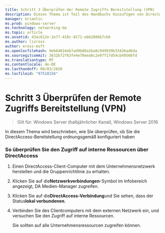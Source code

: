 ```yaml
---
title: Schritt 3 Überprüfen der Remote Zugriffs Bereitstellung (VPN)
description: Dieses Thema ist Teil des Handbuchs Hinzufügen von DirectAccess zu einer vorhandenen Remote Zugriffs Bereitstellung (VPN) für Windows Server 2016.
manager: brianlic
ms.prod: windows-server
ms.technology: networking-da
ms.topic: article
ms.assetid: 43ac612e-2e77-418c-8171-ebb2086b7cb6
ms.author: lizross
author: eross-msft
ms.openlocfilehash: 9eb64024eb7ad9b80a1ba8c949939b33426ad6da
ms.sourcegitcommit: 3632b72f63fe4e70eea6c2e97f17d54cb49566fd
ms.translationtype: MT
ms.contentlocale: de-DE
ms.lasthandoff: 08/03/2020
ms.locfileid: "87518156"
---
```

# <a name="step-3-verify-the-remote-access-vpn-deployment"></a>Schritt 3 Überprüfen der Remote Zugriffs Bereitstellung (VPN)

>Gilt für: Windows Server (halbjährlicher Kanal), Windows Server 2016

In diesem Thema wird beschrieben, wie Sie überprüfen, ob Sie die DirectAccess-Bereitstellung ordnungsgemäß konfiguriert haben

### <a name="to-verify-access-to-internal-resources-through-directaccess"></a>So überprüfen Sie den Zugriff auf interne Ressourcen über DirectAccess

1.  Einen DirectAccess-Client-Computer mit dem Unternehmensnetzwerk herstellen und die Gruppenrichtlinie zu erhalten.

2.  Klicken Sie auf die**Netzwerkverbindungen**-Symbol im Infobereich angezeigt, DA Medien-Manager zugreifen.

3.  Klicken Sie auf die**DirectAccess-Verbindung**und Sie sehen, dass der Status**lokal verbundenen**.

4.  Verbinden Sie des Clientcomputers mit dem externen Netzwerk ein, und versuchen Sie den Zugriff auf interne Ressourcen.

    Sie sollten auf alle Unternehmensressourcen zugreifen können.



